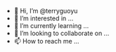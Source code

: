 - 👋 Hi, I’m @terryguoyu
- 👀 I’m interested in ...
- 🌱 I’m currently learning ...
- 💞️ I’m looking to collaborate on ...
- 📫 How to reach me ...

<!---
terryguoyu/terryguoyu is a ✨ special ✨ repository because its `README.md` (this file) appears on your GitHub profile.
You can click the Preview link to take a look at your changes.
--->
